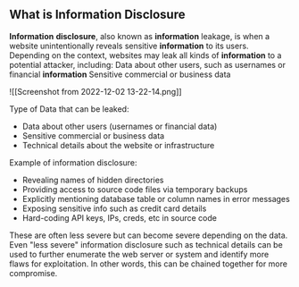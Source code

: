 
## What is Information Disclosure

**Information** **disclosure**, also known as **information** leakage, is when a website unintentionally reveals sensitive **information** to its users. Depending on the context, websites may leak all kinds of **information** to a potential attacker, including: Data about other users, such as usernames or financial **information** Sensitive commercial or business data

![[Screenshot from 2022-12-02 13-22-14.png]]

Type of Data that can be leaked:
- Data about other users (usernames or financial data)
- Sensitive commercial or business data
- Technical details about the website or infrastructure

Example of information disclosure:
- Revealing names of hidden directories
- Providing access to source code files via temporary backups
- Explicitly mentioning database table or column names in error messages
- Exposing sensitive info such as credit card details
- Hard-coding API keys, IPs, creds, etc in source code

These are often less severe but can become severe depending on the data. Even "less severe" information
disclosure such as technical details can be used to further enumerate the web server or system and identify more
flaws for exploitation. In other words, this can be chained together for more compromise.